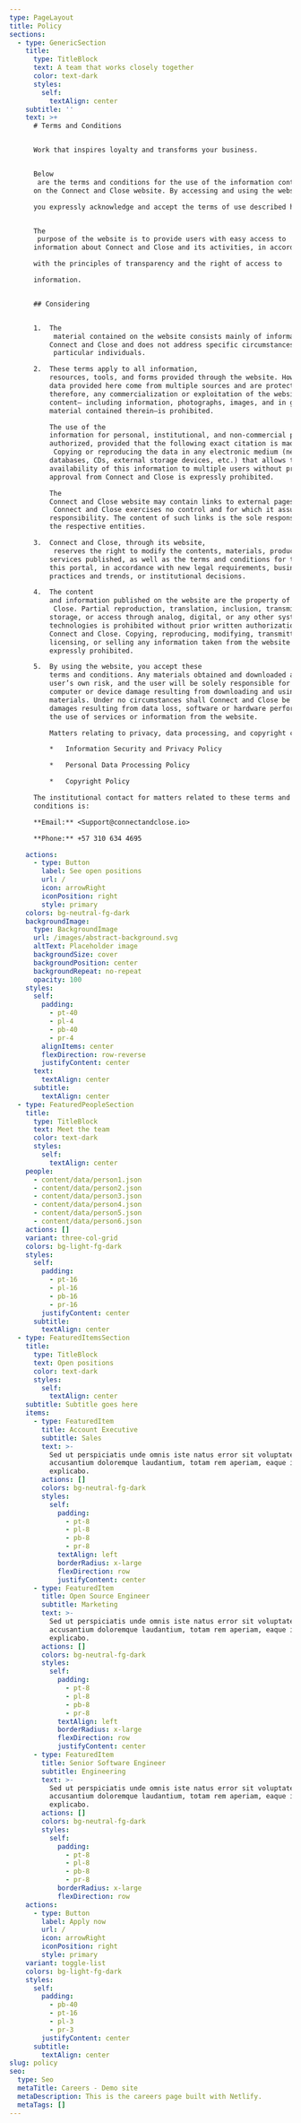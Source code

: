 ```yaml
---
type: PageLayout
title: Policy
sections:
  - type: GenericSection
    title:
      type: TitleBlock
      text: A team that works closely together
      color: text-dark
      styles:
        self:
          textAlign: center
    subtitle: ''
    text: >+
      # Terms and Conditions


      Work that inspires loyalty and transforms your business.


      Below
       are the terms and conditions for the use of the information contained 
      on the Connect and Close website. By accessing and using the website, 

      you expressly acknowledge and accept the terms of use described here.


      The
       purpose of the website is to provide users with easy access to 
      information about Connect and Close and its activities, in accordance 

      with the principles of transparency and the right of access to 

      information.


      ## Considering


      1.  The
           material contained on the website consists mainly of information about 
          Connect and Close and does not address specific circumstances related to
           particular individuals.

      2.  These terms apply to all information, 
          resources, tools, and forms provided through the website. However, the 
          data provided here come from multiple sources and are protected by law; 
          therefore, any commercialization or exploitation of the website’s 
          content— including information, photographs, images, and in general all 
          material contained therein—is prohibited.

          The use of the 
          information for personal, institutional, and non-commercial purposes is 
          authorized, provided that the following exact citation is made: *"Source: Connect and Close - www\.connectandclose.io"*.
           Copying or reproducing the data in any electronic medium (networks, 
          databases, CDs, external storage devices, etc.) that allows the 
          availability of this information to multiple users without prior 
          approval from Connect and Close is expressly prohibited.

          The 
          Connect and Close website may contain links to external pages over which
           Connect and Close exercises no control and for which it assumes no 
          responsibility. The content of such links is the sole responsibility of 
          the respective entities.

      3.  Connect and Close, through its website,
           reserves the right to modify the contents, materials, products, and 
          services published, as well as the terms and conditions for the use of 
          this portal, in accordance with new legal requirements, business 
          practices and trends, or institutional decisions.

      4.  The content 
          and information published on the website are the property of Connect and
           Close. Partial reproduction, translation, inclusion, transmission, 
          storage, or access through analog, digital, or any other systems or 
          technologies is prohibited without prior written authorization from 
          Connect and Close. Copying, reproducing, modifying, transmitting, 
          licensing, or selling any information taken from the website is 
          expressly prohibited.

      5.  By using the website, you accept these 
          terms and conditions. Any materials obtained and downloaded are at the 
          user’s own risk, and the user will be solely responsible for any 
          computer or device damage resulting from downloading and using such 
          materials. Under no circumstances shall Connect and Close be liable for 
          damages resulting from data loss, software or hardware performance, or 
          the use of services or information from the website.

          Matters relating to privacy, data processing, and copyright can be consulted in the relevant policies:

          *   Information Security and Privacy Policy

          *   Personal Data Processing Policy

          *   Copyright Policy

      The institutional contact for matters related to these terms and
      conditions is:

      **Email:** <Support@connectandclose.io>

      **Phone:** +57 310 634 4695

    actions:
      - type: Button
        label: See open positions
        url: /
        icon: arrowRight
        iconPosition: right
        style: primary
    colors: bg-neutral-fg-dark
    backgroundImage:
      type: BackgroundImage
      url: /images/abstract-background.svg
      altText: Placeholder image
      backgroundSize: cover
      backgroundPosition: center
      backgroundRepeat: no-repeat
      opacity: 100
    styles:
      self:
        padding:
          - pt-40
          - pl-4
          - pb-40
          - pr-4
        alignItems: center
        flexDirection: row-reverse
        justifyContent: center
      text:
        textAlign: center
      subtitle:
        textAlign: center
  - type: FeaturedPeopleSection
    title:
      type: TitleBlock
      text: Meet the team
      color: text-dark
      styles:
        self:
          textAlign: center
    people:
      - content/data/person1.json
      - content/data/person2.json
      - content/data/person3.json
      - content/data/person4.json
      - content/data/person5.json
      - content/data/person6.json
    actions: []
    variant: three-col-grid
    colors: bg-light-fg-dark
    styles:
      self:
        padding:
          - pt-16
          - pl-16
          - pb-16
          - pr-16
        justifyContent: center
      subtitle:
        textAlign: center
  - type: FeaturedItemsSection
    title:
      type: TitleBlock
      text: Open positions
      color: text-dark
      styles:
        self:
          textAlign: center
    subtitle: Subtitle goes here
    items:
      - type: FeaturedItem
        title: Account Executive
        subtitle: Sales
        text: >-
          Sed ut perspiciatis unde omnis iste natus error sit voluptatem
          accusantium doloremque laudantium, totam rem aperiam, eaque ipsa quae.
          explicabo.
        actions: []
        colors: bg-neutral-fg-dark
        styles:
          self:
            padding:
              - pt-8
              - pl-8
              - pb-8
              - pr-8
            textAlign: left
            borderRadius: x-large
            flexDirection: row
            justifyContent: center
      - type: FeaturedItem
        title: Open Source Engineer
        subtitle: Marketing
        text: >-
          Sed ut perspiciatis unde omnis iste natus error sit voluptatem
          accusantium doloremque laudantium, totam rem aperiam, eaque ipsa quae.
          explicabo.
        actions: []
        colors: bg-neutral-fg-dark
        styles:
          self:
            padding:
              - pt-8
              - pl-8
              - pb-8
              - pr-8
            textAlign: left
            borderRadius: x-large
            flexDirection: row
            justifyContent: center
      - type: FeaturedItem
        title: Senior Software Engineer
        subtitle: Engineering
        text: >-
          Sed ut perspiciatis unde omnis iste natus error sit voluptatem
          accusantium doloremque laudantium, totam rem aperiam, eaque ipsa quae.
          explicabo.
        actions: []
        colors: bg-neutral-fg-dark
        styles:
          self:
            padding:
              - pt-8
              - pl-8
              - pb-8
              - pr-8
            borderRadius: x-large
            flexDirection: row
    actions:
      - type: Button
        label: Apply now
        url: /
        icon: arrowRight
        iconPosition: right
        style: primary
    variant: toggle-list
    colors: bg-light-fg-dark
    styles:
      self:
        padding:
          - pb-40
          - pt-16
          - pl-3
          - pr-3
        justifyContent: center
      subtitle:
        textAlign: center
slug: policy
seo:
  type: Seo
  metaTitle: Careers - Demo site
  metaDescription: This is the careers page built with Netlify.
  metaTags: []
---
```


